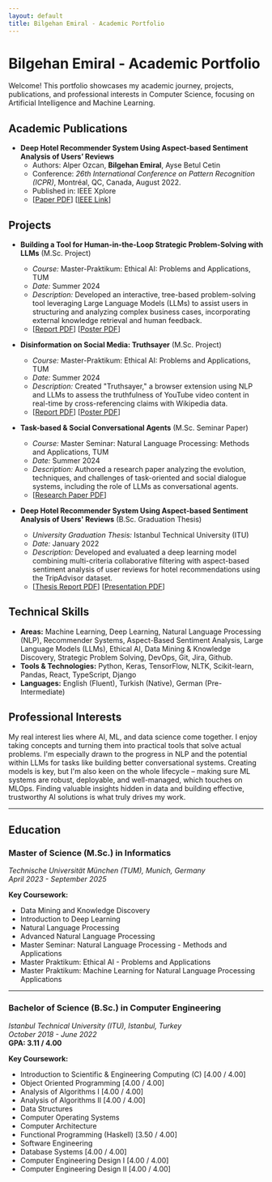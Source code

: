 ```yaml
---
layout: default
title: Bilgehan Emiral - Academic Portfolio
---
```


# Bilgehan Emiral - Academic Portfolio

Welcome! This portfolio showcases my academic journey, projects, publications, and professional interests in Computer Science, focusing on Artificial Intelligence and Machine Learning.


## Academic Publications

*   **Deep Hotel Recommender System Using Aspect-based Sentiment Analysis of Users’ Reviews**
    *   Authors: Alper Ozcan, **Bilgehan Emiral**, Ayse Betul Cetin
    *   Conference: *26th International Conference on Pattern Recognition (ICPR)*, Montréal, QC, Canada, August 2022.
    *   Published in: IEEE Xplore
    *   [[Paper PDF](static/PublishedPaperICPR26th@2208.pdf)] [[IEEE Link](https://ieeexplore.ieee.org/document/9956570)]

## Projects

*   **Building a Tool for Human-in-the-Loop Strategic Problem-Solving with LLMs** (M.Sc. Project)
    *   *Course:* Master-Praktikum: Ethical AI: Problems and Applications, TUM
    *   *Date:* Summer 2024
    *   *Description:* Developed an interactive, tree-based problem-solving tool leveraging Large Language Models (LLMs) to assist users in structuring and analyzing complex business cases, incorporating external knowledge retrieval and human feedback.
    *   [[Report PDF](static/LabProject2Report@2503.pdf)] [[Poster PDF](static/LabProject2Poster@2501.pdf)]

*   **Disinformation on Social Media: Truthsayer** (M.Sc. Project)
    *   *Course:* Master-Praktikum: Ethical AI: Problems and Applications, TUM
    *   *Date:* Summer 2024
    *   *Description:* Created "Truthsayer," a browser extension using NLP and LLMs to assess the truthfulness of YouTube video content in real-time by cross-referencing claims with Wikipedia data.
    *   [[Report PDF](static/LabProjectReport@2408.pdf)] [[Poster PDF](static/LabProjectPoster@2407.pdf)]

*   **Task-based & Social Conversational Agents** (M.Sc. Seminar Paper)
    *   *Course:* Master Seminar: Natural Language Processing: Methods and Applications, TUM
    *   *Date:* Summer 2024
    *   *Description:* Authored a research paper analyzing the evolution, techniques, and challenges of task-oriented and social dialogue systems, including the role of LLMs as conversational agents.
    *   [[Research Paper PDF](static/SeminarResearchPaper@2408.pdf)]

*   **Deep Hotel Recommender System Using Aspect-based Sentiment Analysis of Users' Reviews** (B.Sc. Graduation Thesis)
    *   *University Graduation Thesis:* Istanbul Technical University (ITU)
    *   *Date:* January 2022
    *   *Description:* Developed and evaluated a deep learning model combining multi-criteria collaborative filtering with aspect-based sentiment analysis of user reviews for hotel recommendations using the TripAdvisor dataset.
    *   [[Thesis Report PDF](static/GraduationProjectReport@2201.pdf)] [[Presentation PDF](static/GraduationProjectPresentation@2201.pdf)]

## Technical Skills

*   **Areas:** Machine Learning, Deep Learning, Natural Language Processing (NLP), Recommender Systems, Aspect-Based Sentiment Analysis, Large Language Models (LLMs), Ethical AI, Data Mining & Knowledge Discovery, Strategic Problem Solving, DevOps, Git, Jira, Github.
*   **Tools & Technologies:** Python, Keras, TensorFlow, NLTK, Scikit-learn, Pandas, React, TypeScript, Django
*   **Languages:** English (Fluent), Turkish (Native), German (Pre-Intermediate)

## Professional Interests
My real interest lies where AI, ML, and data science come together. I enjoy taking concepts and turning them into practical tools that solve actual problems. I'm especially drawn to the progress in NLP and the potential within LLMs for tasks like building better conversational systems. Creating models is key, but I'm also keen on the whole lifecycle – making sure ML systems are robust, deployable, and well-managed, which touches on MLOps. Finding valuable insights hidden in data and building effective, trustworthy AI solutions is what truly drives my work.

---

## Education

### **Master of Science (M.Sc.) in Informatics** 
*Technische Universität München (TUM), Munich, Germany*  
*April 2023 - September 2025*

**Key Coursework:**
- Data Mining and Knowledge Discovery
- Introduction to Deep Learning
- Natural Language Processing
- Advanced Natural Language Processing
- Master Seminar: Natural Language Processing - Methods and Applications
- Master Praktikum: Ethical AI - Problems and Applications
- Master Praktikum: Machine Learning for Natural Language Processing Applications

---

### **Bachelor of Science (B.Sc.) in Computer Engineering** 
*Istanbul Technical University (ITU), Istanbul, Turkey*  
*October 2018 - June 2022*  
**GPA: 3.11 / 4.00**

**Key Coursework:**
- Introduction to Scientific & Engineering Computing (C) [4.00 / 4.00]
- Object Oriented Programming [4.00 / 4.00]
- Analysis of Algorithms I [4.00 / 4.00]
- Analysis of Algorithms II [4.00 / 4.00]
- Data Structures
- Computer Operating Systems
- Computer Architecture
- Functional Programming (Haskell) [3.50 / 4.00]
- Software Engineering
- Database Systems [4.00 / 4.00]
- Computer Engineering Design I [4.00 / 4.00]
- Computer Engineering Design II [4.00 / 4.00]
